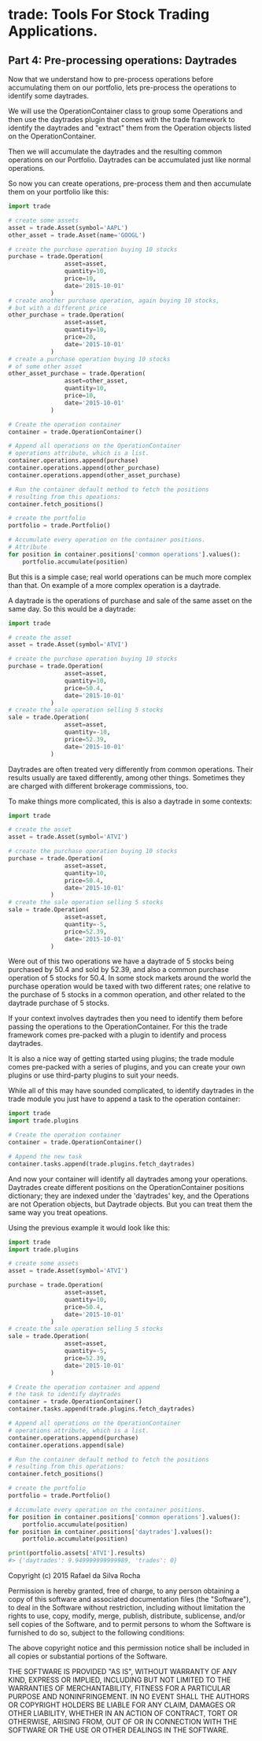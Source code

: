 # trade: Tools For Stock Trading Applications.

## Part 4: Pre-processing operations: Daytrades
Now that we understand how to pre-process operations before accumulating
them on our portfolio, lets pre-process the operations to identify some
daytrades.

We will use the OperationContainer class to group some Operations and then
use the daytrades plugin that comes with the trade framework to identify
the daytrades and "extract" them from the Operation objects listed on the
OperationContainer.

Then we will accumulate the daytrades and the resulting common operations
on our Portfolio. Daytrades can be accumulated just like normal operations.

So now you can create operations, pre-process them and then accumulate them
on your portfolio like this:

```python
import trade

# create some assets
asset = trade.Asset(symbol='AAPL')
other_asset = trade.Asset(name='GOOGL')

# create the purchase operation buying 10 stocks
purchase = trade.Operation(
                asset=asset,
                quantity=10,
                price=10,
                date='2015-10-01'
            )
# create another purchase operation, again buying 10 stocks,
# but with a different price
other_purchase = trade.Operation(
                asset=asset,
                quantity=10,
                price=20,
                date='2015-10-01'
            )
# create a purchase operation buying 10 stocks
# of some other asset
other_asset_purchase = trade.Operation(
                asset=other_asset,
                quantity=10,
                price=10,
                date='2015-10-01'
            )

# Create the operation container
container = trade.OperationContainer()

# Append all operations on the OperationContainer
# operations attribute, which is a list.
container.operations.append(purchase)
container.operations.append(other_purchase)
container.operations.append(other_asset_purchase)

# Run the container default method to fetch the positions
# resulting from this opeations:
container.fetch_positions()

# create the portfolio
portfolio = trade.Portfolio()

# Accumulate every operation on the container positions.
# Attribute
for position in container.positions['common operations'].values():
    portfolio.accumulate(position)

```

But this is a simple case; real world operations can be much more complex than
that. On example of a more complex operation is a daytrade.

A daytrade is the operations of purchase and sale of the same asset on the same
day. So this would be a daytrade:

```python
import trade

# create the asset
asset = trade.Asset(symbol='ATVI')

# create the purchase operation buying 10 stocks
purchase = trade.Operation(
                asset=asset,
                quantity=10,
                price=50.4,
                date='2015-10-01'
            )
# create the sale operation selling 5 stocks
sale = trade.Operation(
                asset=asset,
                quantity=-10,
                price=52.39,
                date='2015-10-01'
            )
```

Daytrades are often treated very differently from common operations. Their
results usually are taxed differently, among other things. Sometimes they
are charged with different brokerage commissions, too.

To make things more complicated, this is also a daytrade in some contexts:

```python
import trade

# create the asset
asset = trade.Asset(symbol='ATVI')

# create the purchase operation buying 10 stocks
purchase = trade.Operation(
                asset=asset,
                quantity=10,
                price=50.4,
                date='2015-10-01'
            )
# create the sale operation selling 5 stocks
sale = trade.Operation(
                asset=asset,
                quantity=-5,
                price=52.39,
                date='2015-10-01'
            )
```

Were out of this two operations we have a daytrade of 5 stocks being purchased
by 50.4 and sold by 52.39, and also a common purchase operation of 5 stocks for
50.4. In some stock markets around the world the purchase operation would be
taxed with two different rates; one relative to the purchase of 5 stocks in a
common operation, and other related to the daytrade purchase of 5 stocks.

If your context involves daytrades then you need to identify them before
passing the operations to the OperationContainer. For this the trade framework
comes pre-packed with a plugin to identify and process daytrades.

It is also a nice way of getting started using plugins; the trade module comes
pre-packed with a series of plugins, and you can create your own plugins or use
third-party plugins to suit your needs.

While all of this may have sounded complicated, to identify daytrades in the
trade module you just have to append a task to the operation container:

```python
import trade
import trade.plugins

# Create the operation container
container = trade.OperationContainer()

# Append the new task
container.tasks.append(trade.plugins.fetch_daytrades)
```

And now your container will identify all daytrades among your operations.
Daytrades create different positions on the OperationContainer positions
dictionary; they are indexed under the 'daytrades' key, and the Operations
are not Operation objects, but Daytrade objects. But you can treat them
the same way you treat opeations.

Using the previous example it would look like this:

```python
import trade
import trade.plugins

# create some assets
asset = trade.Asset(symbol='ATVI')

purchase = trade.Operation(
                asset=asset,
                quantity=10,
                price=50.4,
                date='2015-10-01'
            )
# create the sale operation selling 5 stocks
sale = trade.Operation(
                asset=asset,
                quantity=-5,
                price=52.39,
                date='2015-10-01'
            )

# Create the operation container and append
# the task to identify daytrades
container = trade.OperationContainer()
container.tasks.append(trade.plugins.fetch_daytrades)

# Append all operations on the OperationContainer
# operations attribute, which is a list.
container.operations.append(purchase)
container.operations.append(sale)

# Run the container default method to fetch the positions
# resulting from this operations:
container.fetch_positions()

# create the portfolio
portfolio = trade.Portfolio()

# Accumulate every operation on the container positions.
for position in container.positions['common operations'].values():
    portfolio.accumulate(position)
for position in container.positions['daytrades'].values():
    portfolio.accumulate(position)

print(portfolio.assets['ATVI'].results)
#> {'daytrades': 9.949999999999989, 'trades': 0}
```


Copyright (c) 2015 Rafael da Silva Rocha

Permission is hereby granted, free of charge, to any person obtaining a copy
of this software and associated documentation files (the "Software"), to deal
in the Software without restriction, including without limitation the rights
to use, copy, modify, merge, publish, distribute, sublicense, and/or sell
copies of the Software, and to permit persons to whom the Software is
furnished to do so, subject to the following conditions:

The above copyright notice and this permission notice shall be included in
all copies or substantial portions of the Software.

THE SOFTWARE IS PROVIDED "AS IS", WITHOUT WARRANTY OF ANY KIND, EXPRESS OR
IMPLIED, INCLUDING BUT NOT LIMITED TO THE WARRANTIES OF MERCHANTABILITY,
FITNESS FOR A PARTICULAR PURPOSE AND NONINFRINGEMENT. IN NO EVENT SHALL THE
AUTHORS OR COPYRIGHT HOLDERS BE LIABLE FOR ANY CLAIM, DAMAGES OR OTHER
LIABILITY, WHETHER IN AN ACTION OF CONTRACT, TORT OR OTHERWISE, ARISING FROM,
OUT OF OR IN CONNECTION WITH THE SOFTWARE OR THE USE OR OTHER DEALINGS IN
THE SOFTWARE.
